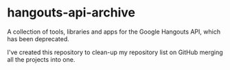 # hangouts-api-archive
A collection of tools, libraries and apps for the Google Hangouts API, which has been deprecated.

I've created this repository to clean-up my repository list on GitHub merging all the projects into one.
